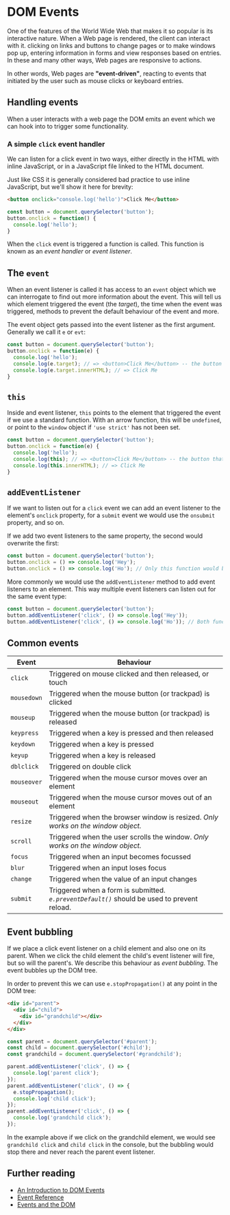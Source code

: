# DOM Events

One of the features of the World Wide Web that makes it so popular is its interactive nature. When a Web page is rendered, the client can interact with it. clicking on links and buttons to change pages or to make windows pop up, entering information in forms and view responses based on entries. In these and many other ways, Web pages are responsive to actions.

In other words, Web pages are **"event-driven"**, reacting to events that initiated by the user such as mouse clicks or keyboard entries.

## Handling events

When a user interacts with a web page the DOM emits an event which we can hook into to trigger some functionality.

### A simple `click` event handler

We can listen for a click event in two ways, either directly in the HTML with inline JavaScript, or in a JavaScript file linked to the HTML document.

Just like CSS it is generally considered bad practice to use inline JavaScript, but we'll show it here for brevity:

```html
<button onclick="console.log('hello')">Click Me</button>
```

```js
const button = document.querySelector('button');
button.onclick = function() {
  console.log('hello');
}
```

When the `click` event is triggered a function is called. This function is known as an _event handler_ or _event listener_.

## The `event`

When an event listener is called it has access to an `event` object which we can interrogate to find out more information about the event. This will tell us which element triggered the event (the _target_), the time when the event was triggered, methods to prevent the default behaviour of the event and more.

The event object gets passed into the event listener as the first argument. Generally we call it `e` or `evt`:

```js
const button = document.querySelector('button');
button.onclick = function(e) {
  console.log('hello');
  console.log(e.target); // => <button>Click Me</button> -- the button that triggered this event
  console.log(e.target.innerHTML); // => Click Me
}
```

## `this`

Inside and event listener, `this` points to the element that triggered the event if we use a standard function. With an arrow function, this will be `undefined`, or point to the `window` object if `'use strict'` has not been set.

```js
const button = document.querySelector('button');
button.onclick = function(e) {
  console.log('hello');
  console.log(this); // => <button>Click Me</button> -- the button that triggered this event
  console.log(this.innerHTML); // => Click Me
}
```

## `addEventListener`

If we want to listen out for a `click` event we can add an event listener to the element's `onclick` property, for a `submit` event we would use the `onsubmit` property, and so on.

If we add two event listeners to the same property, the second would overwrite the first:

```js
const button = document.querySelector('button');
button.onclick = () => console.log('Hey');
button.onclick = () => console.log('Ho'); // Only this function would be called
```

More commonly we would use the `addEventListener` method to add event listeners to an element. This way multiple event listeners can listen out for the same event type:

```js
const button = document.querySelector('button');
button.addEventListener('click', () => console.log('Hey'));
button.addEventListener('click', () => console.log('Ho')); // Both functions are called
```

## Common events

| Event | Behaviour |
|-------|-----------|
| `click` | Triggered on mouse clicked and then released, or touch |
| `mousedown` | Triggered when the mouse button (or trackpad) is clicked |
| `mouseup` | Triggered when the mouse button (or trackpad) is released |
| `keypress` | Triggered when a key is pressed and then released |
| `keydown` | Triggered when a key is pressed |
| `keyup` | Triggered when a key is released |
| `dblclick` | Triggered on double click |
| `mouseover` | Triggered when the mouse cursor moves over an element |
| `mouseout` | Triggered when the mouse cursor moves out of an element |
| `resize` | Triggered when the browser window is resized. _Only works on the window object._ |
| `scroll` | Triggered when the user scrolls the window. _Only works on the window object._ |
| `focus` | Triggered when an input becomes focussed |
| `blur` | Triggered when an input loses focus |
| `change` | Triggered when the value of an input changes |
| `submit` | Triggered when a form is submitted. _`e.preventDefault()`_ should be used to prevent reload. |

## Event bubbling

If we place a click event listener on a child element and also one on its parent. When we click the child element the child's event listener will fire, but so will the parent's. We describe this behaviour as _event bubbling_. The event bubbles up the DOM tree.

In order to prevent this we can use `e.stopPropagation()` at any point in the DOM tree:

```html
<div id="parent">
  <div id="child">
    <div id="grandchild"></div>
  </div>
</div>
```

```js
const parent = document.querySelector('#parent');
const child = document.querySelector('#child');
const grandchild = document.querySelector('#grandchild');

parent.addEventListener('click', () => {
  console.log('parent click');
});
parent.addEventListener('click', () => {
  e.stopPropagation();
  console.log('child click');
});
parent.addEventListener('click', () => {
  console.log('grandchild click');
});
```

In the example above if we click on the grandchild element, we would see `grandchild click` and `child click` in the console, but the bubbling would stop there and never reach the parent event listener.

## Further reading

- [An Introduction to DOM Events](https://www.smashingmagazine.com/2013/11/an-introduction-to-dom-events/)
- [Event Reference](https://developer.mozilla.org/en-US/docs/Web/Events)
- [Events and the DOM](https://developer.mozilla.org/en-US/docs/Web/API/Document_Object_Model/Events)
